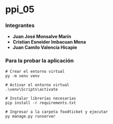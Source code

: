 # ppi_05 
### Integrantes

- **Juan José Monsalve Marín**
- **Cristian Esneider Imbacuan Mena**
- **Juan Camilo Valencia Hicapie**

### Para la probar la aplicación
```
# Crear el entorno virtual
py -m venv venv

# Activar el entorno virtual 
.\venv\Scripts\activate

# Instalar librerías necesarias 
pip install -r requirements.txt

# Ingresar a la carpeta foodticket y ejecutar
py manage.py runserver
```